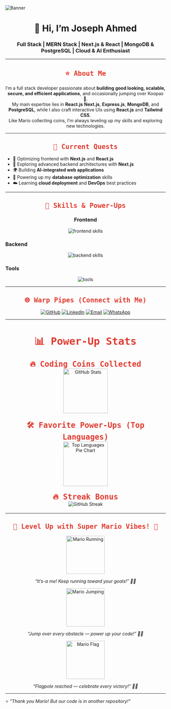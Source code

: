 <!-- Banner Image -->
![Banner](https://user-images.githubusercontent.com/74038190/225813708-98b745f2-7d22-48cf-9150-083f1b00d6c9.gif)

<h1 align="center">🍄 Hi, I’m Joseph Ahmed</h1>
<h3 align="center">Full Stack | MERN Stack | Next.js & React | MongoDB & PostgreSQL | Cloud & AI Enthusiast</h3>

---

<h2 align="center" style="font-weight:bold; color:#e03c31; font-family: monospace;">
  ⭐ About Me
</h2>

<p align="center">
I’m a full stack developer passionate about <b>building good looking, scalable, secure, and efficient applications</b>, and occasionally jumping over Koopas 🐢.<br/>
My main expertise lies in <b>React.js</b> <b>Next.js</b>, <b>Express.js</b>, <b>MongoDB</b>, and <b>PostgreSQL</b>, while I also craft interactive UIs using <b>React.js</b> and <b>Tailwind CSS</b>.<br/>
Like Mario collecting coins, I’m always leveling up my skills and exploring new technologies.
</p>

---

<h2 align="center" style="font-weight:bold; color:#e03c31; font-family: monospace;">
  🚀 Current Quests
</h2>

<ul>
<li>🔧 Optimizing frontend with <b>Next.js</b> and <b>React.js</b></li>
<li>🍄 Exploring advanced backend architectures with <b>Next.js</b></li>
<li>🌍 Building <b>AI-integrated web applications</b></li>
<li>🔧 Powering up my <b>database optimization</b> skills</li>
<li>☁️ Learning <b>cloud deployment</b> and <b>DevOps</b> best practices</li>
</ul>

---

<h2 align="center" style="font-weight:bold; color:#e03c31; font-family: monospace;">
  🎯 Skills & Power-Ups
</h2>

<h3 align="center">Frontend</h3>
<p align="center">
  <img src="https://skillicons.dev/icons?i=js,react,nextjs,tailwind,html,css" alt="frontend skills" />
</p>

<h3>Backend</h3>
<p align="center">
  <img src="https://skillicons.dev/icons?i=nodejs,express,mongodb,postgresql" alt="backend skills" />
</p>

<h3 >Tools</h3>
<p align="center">
  <img src="https://skillicons.dev/icons?i=git,github,vscode,figma" alt="tools" />
</p>

---

<h2 align="center" style="font-weight:bold; color:#e03c31; font-family: monospace;">
  🌐 Warp Pipes (Connect with Me)
</h2>

<p align="center">
  <a href="https://github.com/ahmedjoseph07"><img src="https://img.shields.io/badge/GitHub-000?style=for-the-badge&logo=github&logoColor=white" alt="GitHub" /></a>
  <a href="https://www.linkedin.com/in/ahmedjoseph07/"><img src="https://img.shields.io/badge/LinkedIn-0A66C2?style=for-the-badge&logo=linkedin&logoColor=white" alt="LinkedIn" /></a>
  <a href="mailto:ahmedjoseph11@gmail.com"><img src="https://img.shields.io/badge/Email-D14836?style=for-the-badge&logo=gmail&logoColor=white" alt="Email" /></a>
  <a href="https://wa.me/8801752025146" target="_blank" rel="noopener noreferrer">
  <img src="https://img.shields.io/badge/WhatsApp-25D366?style=for-the-badge&logo=whatsapp&logoColor=white" alt="WhatsApp" />
</a>
</p>

---

<h2 align="center" style="font-weight:bold; color:#e03c31; font-family: monospace; font-size: 2rem;">
  📊 Power-Up Stats
</h2>

<div align="center" style="margin: 20px 0;">
  <b style="color:#e03c31; font-family: monospace; font-weight: 900; font-size: 1.5rem;">
    🔥 Coding Coins Collected
  </b><br/>
  <img src="https://github-readme-stats.vercel.app/api?username=ahmedjoseph07&show_icons=true&theme=dracula" height="140" alt="GitHub Stats" />
</div>

<div align="center" style="margin: 20px 0;">
  <b style="color:#e03c31; font-family: monospace; font-weight: 900; font-size: 1.5rem;">
    🛠️ Favorite Power-Ups (Top Languages)
  </b><br/>
  <img src="https://github-readme-stats.vercel.app/api/top-langs/?username=ahmedjoseph07&layout=donut&theme=dracula" height="140" alt="Top Languages Pie Chart" />
</div>

<div align="center" style="margin: 20px 0;">
  <b style="color:#e03c31; font-family: monospace; font-weight: 900; font-size: 1.5rem;">
    🔥 Streak Bonus
  </b><br/>
  <img src="https://github-readme-streak-stats.herokuapp.com/?user=ahmedjoseph07&theme=dracula" alt="GitHub Streak" />
</div>

---




<h2 align="center" style="font-weight:bold; color:#e03c31; font-family: monospace;">
  🍄 Level Up with Super Mario Vibes! 🚀
</h2>

<p align="center">
  <img src="https://user-images.githubusercontent.com/74038190/212748830-4c709398-a386-4761-84d7-9e10b98fbe6e.gif" width="120" alt="Mario Running" />
</p>
<p align="center"><i>“It’s-a me! Keep running toward your goals!” 🏃‍♂️</i></p>

<p align="center">
  <img src="https://user-images.githubusercontent.com/74038190/212747919-84b68444-0d81-46db-a338-7ec50e9dd4cd.gif" width="120" alt="Mario Jumping" />
</p>
<p align="center"><i>“Jump over every obstacle — power up your code!” 🐢✨</i></p>

<p align="center">
  <img src="https://user-images.githubusercontent.com/74038190/212749695-a6817c5a-a794-462b-afca-1b5ce7dd5e63.gif" width="120" alt="Mario Flag" />
</p>
<p align="center"><i>“Flagpole reached — celebrate every victory!” 🎉🏁</i></p>

---

⭐ *“Thank you Mario! But our code is in another repository!”*
